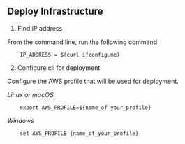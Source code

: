 

## Deploy Infrastructure

1.  Find IP address

From the command line, run the following command

``` script Bash
    IP_ADDRESS = $(curl ifconfig.me)

```

2.  Configure cli for deployment

Configure the AWS profile that will be used for deployment.

<i> Linux or macOS </i>
``` script Bash
    export AWS_PROFILE=${name_of your_profile}
```

<i> Windows </i>
``` script 
    set AWS_PROFILE {name_of_your_profile}
```